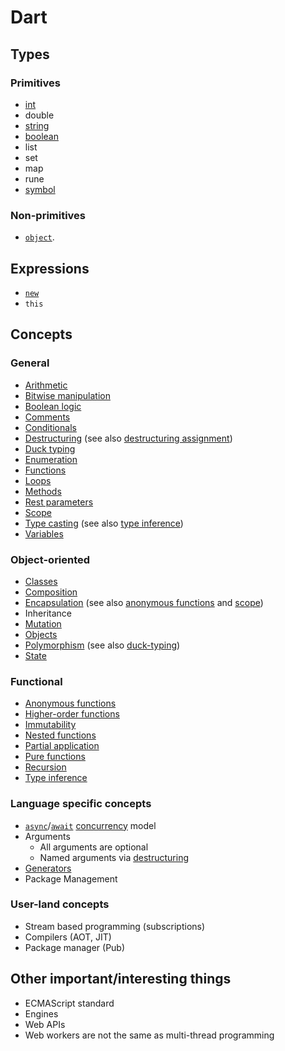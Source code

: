 # Dart

## Types

### Primitives

- [int][type-number]
- double
- [string][type-string]
- [boolean][type-boolean]
- list
- set
- map
- rune
- [symbol][type-symbol]

### Non-primitives

- [`object`][type-object].

[type-boolean]: ../../../reference/types/boolean.md
[type-function]: ../../../reference/types/function.md
[type-number]: ../../../reference/types/number.md
[type-object]: ../../../reference/types/object.md
[type-string]: ../../../reference/types/string.md
[type-symbol]: ../../../reference/types/symbol.md

## Expressions

- [`new`][keyword-new]
- `this`

## Concepts

### General

- [Arithmetic][concept-arithmetic]
- [Bitwise manipulation][concept-bitwise-manipulation]
- [Boolean logic][concept-boolean-logic]
- [Comments][concept-comments]
- [Conditionals][concept-conditionals]
- [Destructuring][concept-destructuring] (see also [destructuring assignment][concept-destructuring-assignment])
- [Duck typing][concept-duck-typing]
- [Enumeration][concept-enumeration]
- [Functions][concept-functions]
- [Loops][concept-loops]
- [Methods][concept-methods]
- [Rest parameters][concept-rest-parameters]
- [Scope][concept-scope]
- [Type casting][concept-type-casting] (see also [type inference][concept-type-inference])
- [Variables][concept-variables]

[concept-arithmetic]: ../../../reference/concepts/arithmetic.md
[concept-bitwise-manipulation]: ../../../reference/concepts/bitwise_manipulation.md
[concept-boolean-logic]: ../../../reference/concepts/boolean_logic.md
[concept-comments]: ../../../reference/concepts/comments.md
[concept-conditionals]: ../../../reference/concepts/conditionals.md
[concept-destructuring]: ../../../reference/concepts/destructuring.md
[concept-destructuring-assignment]: ../../../reference/concepts/destructuring_assignment.md
[concept-duck-typing]: ../../../reference/concepts/duck_typing.md
[concept-enumeration]: ../../../reference/concepts/enumeration.md
[concept-functions]: ../../../reference/concepts/functions.md
[concept-loops]: ../../../reference/concepts/loops.md
[concept-methods]: ../../../reference/concepts/methods.md
[concept-rest-parameters]: ../../../reference/concepts/rest_parameters.md
[concept-scope]: ../../../reference/concepts/scope.md
[concept-type-casting]: ../../../reference/concepts/type_casting.md
[concept-variables]: ../../../reference/concepts/variables.md

### Object-oriented

- [Classes][concept-classes]
- [Composition][concept-composition]
- [Encapsulation][concept-encapsulation] (see also [anonymous functions][concept-anonymous-functions] and [scope][concept-scope])
- Inheritance
- [Mutation][concept-mutation]
- [Objects][concept-objects]
- [Polymorphism][concept-polymorphism] (see also [duck-typing][concept-duck-typing])
- [State][concept-state]

[concept-classes]: ../../../reference/concepts/classes.md
[concept-composition]: ../../../reference/concepts/composition.md
[concept-encapsulation]: ../../../reference/concepts/encapsulation.md
[concept-inheritance]: ../../../reference/concepts/inheritance.md
[concept-mutation]: ../../../reference/concepts/mutation.md
[concept-objects]: ../../../reference/concepts/objects.md
[concept-polymorphism]: ../../../reference/concepts/polymorphism.md
[concept-state]: ../../../reference/concepts/state.md

### Functional

- [Anonymous functions][concept-anonymous-functions]
- [Higher-order functions][concept-higher-order-functions]
- [Immutability][concept-immutable]
- [Nested functions][concept-nested-functions]
- [Partial application][concept-partial-application]
- [Pure functions][concept-pure-functions]
- [Recursion][concept-recursion]
- [Type inference][concept-type-inference]

[concept-anonymous-functions]: ../../../reference/concepts/anonymous_functions.md
[concept-higher-order-functions]: ../../../reference/concepts/higher_order_functions.md
[concept-immutable]: ../../../reference/concepts/immutability.md
[concept-nested-functions]: ../../../reference/concepts/nested_functions.md
[concept-partial-application]: ../../../reference/concepts/partial_application.md
[concept-pure-functions]: ../../../reference/concepts/pure_functions.md
[concept-recursion]: ../../../reference/concepts/recursion.md
[concept-type-inference]: ../../../reference/concepts/type_inference.md

### Language specific concepts

- [`async`][keyword-async]/[`await`][keyword-await] [concurrency][concept-concurrency] model
- Arguments
  - All arguments are optional
  - Named arguments via [destructuring][concept-destructuring]
- [Generators][concept-generators]
- Package Management

[concept-concurrency]: ../../../reference/concepts/concurrency.md
[concept-generators]: ../../languages/dart/info/generators.md
[keyword-async]: ./keywords/async.md
[keyword-await]: ./keywords/await.md
[keyword-new]: ./keywords/new.md
[keyword-import]: ./keywords/import.md

### User-land concepts

- Stream based programming (subscriptions)
- Compilers (AOT, JIT)
- Package manager (Pub)

## Other important/interesting things

- ECMAScript standard
- Engines
- Web APIs
- Web workers are not the same as multi-thread programming
